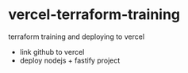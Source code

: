 # vercel-terraform-training
terraform training and deploying to vercel
- link github to vercel
- deploy nodejs + fastify project
